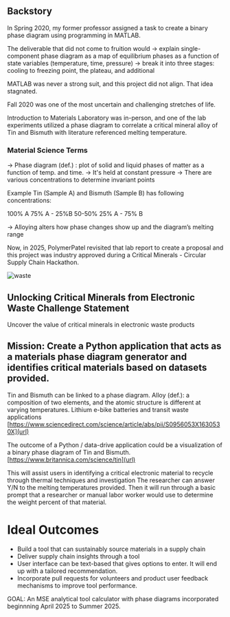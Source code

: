 ## Backstory

In Spring 2020, my former professor assigned a task to create a binary phase diagram using programming in MATLAB.

The deliverable that did not come to fruition would
-> explain single-component phase diagram as a map of equilibrium phases as a function of state variables (temperature, time, pressure)
-> break it into three stages: cooling to freezing point, the plateau, and additional 

MATLAB was never a strong suit, and this project did not align. That idea stagnated.

Fall 2020 was one of the most uncertain and challenging stretches of life. 

Introduction to Materials Laboratory was in-person, and one of the lab experiments utilized a phase diagram to correlate a critical mineral alloy of Tin and Bismuth with literature referenced melting temperature.

### Material Science Terms

-> Phase diagram (def.) : plot of solid and liquid phases of matter as a function of temp. and time.
-> It's held at constant pressure
-> There are various concentrations to determine invariant points 

Example Tin (Sample A) and Bismuth (Sample B) has following concentrations: 

100% A
75% A - 25%B
50-50%
25% A - 75% B

-> Alloying alters how phase changes show up and the diagram’s melting range


Now, in 2025, PolymerPatel revisited that lab report to create a proposal and this project was industry approved during a Critical Minerals - Circular Supply Chain Hackathon.

![waste](https://github.com/user-attachments/assets/37c9a6e0-a0f3-48f5-a480-bb10534d8fc9)


## Unlocking Critical Minerals from Electronic Waste Challenge Statement

Uncover the value of critical minerals in electronic waste products


## Mission: Create a Python application that acts as a materials phase diagram generator and identifies critical materials based on datasets provided.

Tin and Bismuth can be linked to a phase diagram. 
Alloy (def.): a composition of two elements, and the atomic structure is different at varying temperatures.
Lithium e-bike batteries and transit waste applications [https://www.sciencedirect.com/science/article/abs/pii/S0956053X1630530X](url)

The outcome of a Python / data-drive application could be a visualization of a binary phase diagram of Tin and Bismuth. [https://www.britannica.com/science/tin](url)

This will assist users in identifying a critical electronic material to recycle through thermal techniques and investigation
The researcher can answer Y/N to the melting temperatures provided. 
Then it will run through a basic prompt that a researcher or manual labor worker would use to determine the weight percent of that material.

# Ideal Outcomes

- Build a tool that can sustainably source materials in a supply chain
- Deliver supply chain insights through a tool
- User interface can be text-based that gives options to enter. It will end up with a tailored recommendation.
- Incorporate pull requests for volunteers and product user feedback mechanisms to improve tool performance.






GOAL: An MSE analytical tool calculator with phase diagrams incorporated beginnning April 2025 to Summer 2025.
